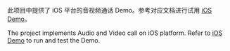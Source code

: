 此项目中提供了 iOS 平台的音视频通话 Demo。参考对应文档进行试用 [iOS Demo](https://www.volcengine.com/docs/6752/132446)。

The project implements Audio and Video call on iOS platform. Refer to [iOS Demo](https://www.volcengine.com/docs/6752/132446) to run and test the Demo.
